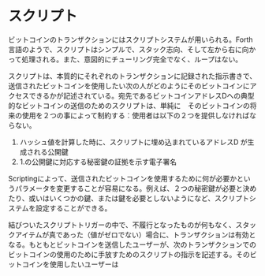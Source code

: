 # スクリプト

ビットコインのトランザクションにはスクリプトシステムが用いられる。Forth言語のようで、スクリプトはシンプルで、スタック志向、そして左から右に向かって処理される。また、意図的にチューリング完全でなく、ループはない。

スクリプトは、本質的にそれぞれのトランザクションに記録された指示書きで、送信されたビットコインを使用したい次の人がどのようにそのビットコインにアクセスできるかが記述されている。宛先であるビットコインアドレスDへの典型的なビットコインの送信のためのスクリプトは、単純に　そのビットコインの将来の使用を２つの事によって制約する︰使用者は以下の２つを提供しなければならない。

 1. ハッシュ値を計算した時に、スクリプトに埋め込まれているアドレスD
 が生成される公開鍵
 2. 1.の公開鍵に対応する秘密鍵の証拠を示す電子署名

Scriptingによって、送信されたビットコインを使用するために何が必要かというパラメータを変更することが容易になる。例えば、２つの秘密鍵が必要と決めたり、或いはいくつかの鍵、または鍵を必要としないようになど、スクリプトシステムを設定することができる。

結びついたスクリプトトリガーの中で、不履行となったものが何もなく、スタックアイテムが真であった（値がゼロでない）場合に、トランザクションは有効となる。もともとビットコインを送信したユーザーが、次のトランザクションでのビットコインの使用のために手放すためのスクリプトの指示を記述する。そのビットコインを使用したいユーザーは
